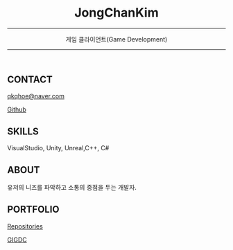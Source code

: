<header id="header">
<!-- 이력서 헤더 : 이름과 타이틀 작성 -->
  <h1>JongChanKim</h1>
  <hr>
    게임 클라이언트(Game Development)
  <hr>
</header>

<main>
  <article id="mainLeft">
    <section>
      <h2>CONTACT</h2>
      <!-- 소셜 미디어를 비롯한 연락처 정보 -->
      <p>
        <i class="fa fa-envelope" aria-hidden="true"></i>
        <a href="mailto:qkqhoe@naver.com.com">qkqhoe@naver.com</a>
      </p>
      <p>
        <i class="fa fa-github" aria-hidden="true"></i>
        <a href="https://www.github.com/Chan1605">Github</a>
      </p>      
    </section>
    <section>
      <h2>SKILLS</h2>
      <!-- 자신이 잘할 수 있는 분야 -->
      VisualStudio, Unity, Unreal,C++, C#
     </section> 
  </article>
  <article id="mainRight">
    <section>
     <h2>ABOUT</h2>
     <!-- 자기 소개 -->
      유저의 니즈를 파악하고 소통의 중점을 두는 개발자.
    </section>
    <section>
      <h2>PORTFOLIO</h2>
      <i class="fa fa-github" aria-hidden="true"></i>
      <a href="https://github.com/Chan1605?tab=repositories">Repositories</a> 
      <p><a href="https://youtube.com/embed/UDCFjSiuVYs">GIGDC</a>
      </p>
    </section>
  </article>
</main>
